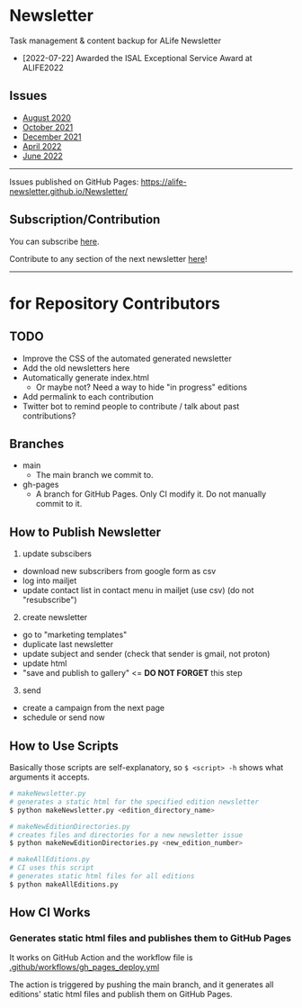 # Newsletter
Task management &amp; content backup for ALife Newsletter

- [2022-07-22] Awarded the ISAL Exceptional Service Award at ALIFE2022

## Issues
- [August 2020](https://alife.org/newsletter-august-2020/)
- [October 2021](https://alife.org/newsletter-october-2021/)
- [December 2021](https://alife.org/december-2021-alife-newsletter/)
- [April 2022](https://alife.org/april-2022-alife-newsletter/)
- [June 2022](https://alife.org/june-2022-alife-newsletter/)

---

Issues published on GitHub Pages: https://alife-newsletter.github.io/Newsletter/

## Subscription/Contribution
You can subscribe [here](https://forms.gle/QpQ68xhvSMt4wiv89).

Contribute to any section of the next newsletter [here](https://forms.gle/jv7FdtdbWVTaTFGd9)!


---

# for Repository Contributors
## TODO
- Improve the CSS of the automated generated newsletter
- Add the old newsletters here
- Automatically generate index.html
  - Or maybe not? Need a way to hide "in progress" editions
- Add permalink to each contribution
- Twitter bot to remind people to contribute / talk about past contributions?

## Branches
- main
  - The main branch we commit to.
- gh-pages
  - A branch for GitHub Pages. Only CI modify it. Do not manually commit to it.

## How to Publish Newsletter
1. update subscibers
  - download new subscribers from google form as csv
  - log into mailjet
  - update contact list in contact menu in mailjet (use csv) (do not "resubscribe")
2. create newsletter
  - go to "marketing templates"
  - duplicate last newsletter
  - update subject and sender (check that sender is gmail, not proton)
  - update html
  - "save and publish to gallery" <= **DO NOT FORGET** this step
3. send
  - create a campaign from the next page
  - schedule or send now

## How to Use Scripts
Basically those scripts are self-explanatory, so `$ <script> -h` shows what arguments it accepts.

```sh
# makeNewsletter.py
# generates a static html for the specified edition newsletter
$ python makeNewsletter.py <edition_directory_name>

# makeNewEditionDirectories.py
# creates files and directories for a new newsletter issue
$ python makeNewEditionDirectories.py <new_edition_number>

# makeAllEditions.py
# CI uses this script
# generates static html files for all editions
$ python makeAllEditions.py
```

## How CI Works
### Generates static html files and publishes them to GitHub Pages
It works on GitHub Action and the workflow file is [.github/workflows/gh_pages_deploy.yml](.github/workflows/gh_pages_deploy.yml)

The action is triggered by pushing the main branch, and it generates all editions' static html files and publish them on GitHub Pages.